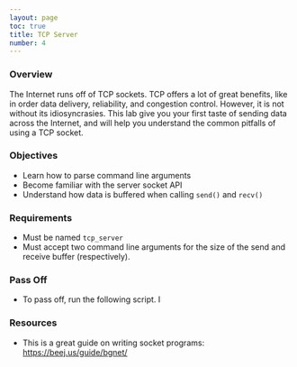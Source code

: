 ```yaml
---
layout: page
toc: true
title: TCP Server
number: 4
---
```


### Overview

The Internet runs off of TCP sockets. TCP offers a lot of great benefits, like in order data delivery, reliability, and congestion control. However, it is not without its idiosyncrasies. This lab give you your first taste of sending data across the Internet, and will help you understand the common pitfalls of using a TCP socket.

### Objectives

- Learn how to parse command line arguments
- Become familiar with the server socket API
- Understand how data is buffered when calling `send()` and `recv()`

### Requirements


- Must be named `tcp_server`
- Must accept two command line arguments for the size of the send and receive buffer (respectively).


### Pass Off

- To pass off, run the following script. I

### Resources

- This is a great guide on writing socket programs: https://beej.us/guide/bgnet/
